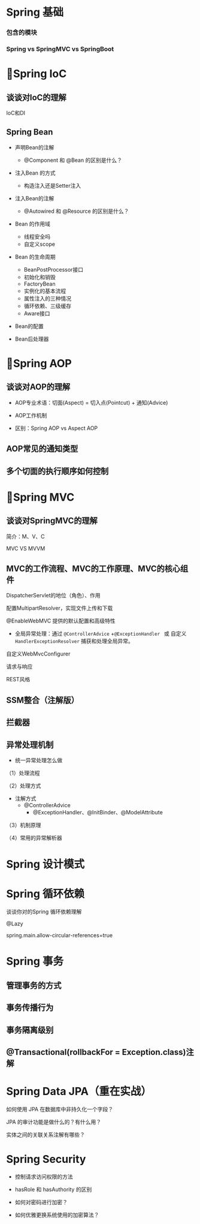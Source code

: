 # Spring 基础

### 包含的模块

### Spring vs SpringMVC vs SpringBoot



# 🍃Spring IoC

## 谈谈对IoC的理解

IoC和DI

## Spring Bean

- 声明Bean的注解
  - @Component 和 @Bean 的区别是什么？	

- 注入Bean 的方式
  - 构造注入还是Setter注入
- 注入Bean的注解
  - @Autowired 和 @Resource 的区别是什么？

- Bean 的作用域
  - 线程安全吗
  - 自定义scope

- Bean 的生命周期
  - BeanPostProcessor接口
  - 初始化和销毁
  - FactoryBean
  - 实例化的基本流程
  - 属性注入的三种情况
  - 循环依赖、三级缓存
  - Aware接口

- Bean的配置
- Bean后处理器





# 🍃Spring AOP

## 谈谈对AOP的理解

- AOP专业术语：切面(Aspect) = 切入点(Pointcut) + 通知(Advice)
- AOP工作机制

- 区别：Spring AOP vs Aspect AOP

## AOP常见的通知类型

## 多个切面的执行顺序如何控制



# 🍃Spring MVC

## 谈谈对SpringMVC的理解

简介：M、V、C

MVC VS MVVM

## MVC的工作流程、MVC的工作原理、MVC的核心组件

DispatcherServlet的地位（角色）、作用

配置MultipartResolver，实现文件上传和下载

@EnableWebMVC 提供的默认配置和高级特性

- 全局异常处理：通过 `@ControllerAdvice` +`@ExceptionHandler ` 或 自定义 `HandlerExceptionResolver` 捕获和处理全局异常。

自定义WebMvcConfigurer

请求与响应

REST风格



## SSM整合（注解版）



## 拦截器



## 异常处理机制

- 统一异常处理怎么做

（1）处理流程

（2）处理方式

- 注解方式
  - @ControllerAdvice
    - @ExceptionHandler、@InitBinder、@ModelAttribute 

（3）机制原理

（4）常用的异常解析器





# Spring 设计模式



# Spring 循环依赖

谈谈你对的Spring 循环依赖理解

@Lazy

spring.main.allow-circular-references=true



# Spring 事务

## 管理事务的方式

## 事务传播行为

## 事务隔离级别

## @Transactional(rollbackFor = Exception.class)注解



# Spring Data JPA（重在实战）

如何使用 JPA 在数据库中非持久化一个字段？

JPA 的审计功能是做什么的？有什么用？

实体之间的关联关系注解有哪些？



# Spring Security

- 控制请求访问权限的方法
- hasRole 和 hasAuthority 的区别

- 如何对密码进行加密？
- 如何优雅更换系统使用的加密算法？





